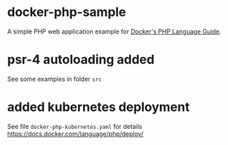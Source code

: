 # docker-php-sample

A simple PHP web application example for [Docker's PHP Language Guide](https://docs.docker.com/language/php/).

# psr-4 autoloading added
See some examples in folder `src`

# added kubernetes deployment
See file `docker-php-kubernetes.yaml` for details
https://docs.docker.com/language/php/deploy/
